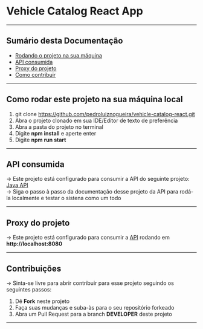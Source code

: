 # Vehicle Catalog React App

<hr>
<h2>Sumário desta Documentação</h2>
<ul>
  <li><a href="#rodando">Rodando o projeto na sua máquina</a></li>
  <li><a href="#cons">API consumida</a></li>
  <li><a href="#proxy">Proxy do projeto</a></li>
  <li><a href="#contr">Como contribuir</a></li>
</ul>
<hr>

<div id="rodando"><div>
   
## Como rodar este projeto na sua máquina local

1. git clone https://github.com/pedroluiznogueira/vehicle-catalog-react.git
2. Abra o projeto clonado em sua IDE/Editor de texto de preferência
3. Abra a pasta do projeto no terminal
4. Digite <b>npm install</b> e aperte enter
5. Digite <b>npm run start</b>
<hr>

<div id="cons"><div>
   
##  API consumida

-> Este projeto está configurado para consumir a API do seguinte projeto:
   <a href="https://github.com/pedroluiznogueira/vehicle-catalog-java">Java API</a><br>
-> Siga o passo à passo da documentação desse projeto da API para rodá-la localmente e testar o sistena como um todo
<hr>
   
<div id="proxy"><div>
   
## Proxy do projeto

-> Este projeto está configurado para consumir a <a href="https://github.com/pedroluiznogueira/sps-node">API</a> rodando em <b>http://localhost:8080</b><br>
<hr>
   
<div id="contr"><div>
   
## Contribuições

-> Sinta-se livre para abrir contribuir para esse projeto seguindo os seguintes passos:

1. Dê <b>Fork</b> neste projeto
2. Faça suas mudanças e suba-às para o seu repositório forkeado
3. Abra um Pull Request para a branch <b>DEVELOPER</b> deste projeto

<hr>
